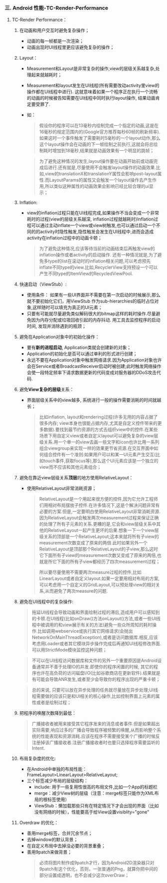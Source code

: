 ### 三. Android 性能-TC-Render-Performance

1. TC-Render Performance：  
    1. 在动画和用户交互时避免复杂操作；
        - 动画的每一帧都是一次渲染；
        - 动画出现时UI线程里更应该避免复杂的操作；
    2. Layout：
        - Measurement和Layout是非常复杂的操作,view的层级关系越复杂,处理起来就越耗时；
        - Measurement和layout发生在UI线程(所有需要改动activity里view的操作都在UI线程中进行). 这就意味着如果一个程序正在执行一个流畅的动画的时候被告知需要在UI线程中同时执行layout操作, 结果动画肯定要受罪了.   
        - 如：
            > 假设你的程序可以在13毫秒内绘制完成一个指定的动画,这是在16毫秒的规定范围内的(Google官方推荐每秒60帧的刷新频率).如果这时一个事件触发了需要耗时5毫秒的一个layout动作,那么这个layout操作会在动画的下一帧绘制之前执行,这就会将总绘制耗时增加到18毫秒,结果就是动画效果有一个明显的跳帧； 

            > 为了避免这种情况的发生,layout操作要在动画开始前或动画完成后进行.还有就是,尽量使用不会触发layout操作的动画效果.比如,view的translationX和translationY属性会影响post-layout属性.而LayoutParams的属性又会触发一个layout操作去产生作用,所以类似这种属性的动画效果会影响已经比较合理的ui显示； 

    3. Inflation:  
        - view的inflation过程只能在UI线程完成,如果操作不当会变成一个非常耗时的过程(view的层级关系越深, inflation过程就越耗时)Inflation过程可以通过主动inflate一个view或view树触发,也可以通过启动一个不同的的activity时隐性触发,隐性触发会发生在UI线程中,进而会造成activity在inflation过程中的动画卡顿；
        
            > 为了避免这种情况,应该等待当前的动画结束后再触发view的inflation操作或者activity的启动操作. 还有一种情况就是,为了避免多type的list在滚动时的inflation相关问题,可以考虑预先inflate不同type的view.比如,RecyclerView支持预设一个可以产生不同type的ItemView的RecycledViewPool.  
            
    4. 快速启动（ViewStub）:
        - 使用条件： 如果有一些UI界面并不需要在第一次启动的时候展示,那么就不要初始化它们，用ViewStub 作为sub-hierarchies的临时占位对象,这样随时可以填充为真正的UI元素； 
        - 只要有可能就尽量避免类似解码很大的bitmap这样的耗时操作.尽量避免因为内存分配或垃圾回收引起的内存抖动. 用工具去监控程序的启动时间, 发现并消除遇到的瓶颈；
        
    5. 避免在Application对象中的初始化操作：  
        - 要有**新的进程启动**, Application类就会创建新的对象；
        - Application的初始化是否可以通过单利的形式进行创建；
        - 永远不要在Application对象中触发网络请求.因为Application对象也许会在Service或者BroadcastReceiver启动时被创建;此时触发网络操作会使一段特定频率下请求数据更新的代码变成对服务器的DDoS攻击代码.  
        
    6. 避免**View复杂的层级**关系：
        - 界面层级关系中的view越多, 系统进行一般的操作需要消耗的时间就越长；  
        
            >比如inflation, layout和rendering过程(许多无用的内容占据了很多内存; view本身也很能占据内存,尤其是自定义控件带来的更多数据).要找到最节约资源的方式去组织view中的控件.在某些场景下用自定义view或者自定义layout可以避免复杂的view层级关系.用一个单一的view去画一些文字和icon也许比用一系列组合viewgroup来实现一样的效果更节省资源.在交互界面中如何组合控件有一个准则:如果用户可以和某一UI元素产生交互(比如touch事件,获取focus等),那么这个UI元素应该是一个独立的view而不应该和其他元素组合；  
            
    7. 避免在靠近view层级关系**顶层**的地方使用RelativeLayout：  
        - 使用RelativeLayout非常消耗资源；
        
            > RelativeLayout是一个用起来很方便的控件,因为它允许工程师们用相对布局摆放子控件.在许多情况下,这是个解决问题非常有必要的方案.但是,一定要明白使用RelativeLayout非常消耗资源.因为RelativeLayout会触发两次measurement过程来保证正确的处理了所有子元素的关系.更糟的是,它会和view层级关系中其他的RelativeLayout一起产生更坏的后果.想象一下一个view层级关系的顶部是一个RelativeLayout;这本来就将所有子view的measurement次数变成了原来的两倍.此时如果另外一个RelativeLayout是顶部那个RelativeLayout的子view,那么这时它下面所有子view的measurement次数又变成了原来的两倍,也就是所它下面的所有子view都经历了四次measurement过程； 
            
            > 所以要尽量使用不需要两次measure过程的控件,比如LinearLayout或者自定义layout.如果一定要用相对布局的方案,可以考虑用一个自定义的GridLayout,可以预处理view的相对关系,从而避免了两次measure的问题.
    
    8. 避免在UI线程中的复杂操作: 
        > 拖延UI线程会导致动画和界面绘制过程的滞后,造成用户可以感知到的卡顿.在UI线程(比如onDraw()方法onLayout()方法,或者一些UI线程中被调用的和view展示有关的方法)避免一些众所周知的耗时操作.比如调用webservice或执行其它网络请求(会抛出NetworkOnMainThreadException),或者是访问数据库.相反,应该考虑用Loader或者其它模块异步操作完成后再通知UI线程修改界面.可以用StrictMode模块监控这种问题；
        
        > 不可以在UI线程访问数据库和文件的另外一个重要原因是Android设备通常并不善于处理IO的并发.即使你的程序闲置的时候, 其它的程序也许在高负荷的访问磁盘I/O(比如谷歌商店在更新软件).结果就是有可能会导致ANR发生,或者至少会导致你的程序出现的严重卡顿；
        
        > 总的来说, 只要可以放在异步处理的任务就尽量放在异步处理;UI线程需要做的应该只是和UI相关的核心操作,比如控制界面上元素的属性或者是绘制过程；
    
    9. 把程序的唤醒次数降到最低：
    
        > 广播接收者被用来接受其它程序发来的消息或者事件.但是如果超出实际需要,响应过多的广播会导致程序被频繁的唤醒,从而影响整个系统的性能表现和资源消耗.应该在程序不需要接受某个广播的时候反注册掉该广播接收者.注册广播接收者时也要只选择程序需要监听的Intent.
        
    10. 布局复杂度的优化:
        - 在Android中单独的布局性能：FrameLayout>LinearLayout>RelativeLayout; 
        - 三个标签减少布局的层级结构：
            - include: 用于一些复用性很高的布局文件,比如一个App的标题栏
            - merge：减少View树的层级（注意：merge标签只能作为XML布局的根标签使用）
            - ViewStub：懒加载那些只有在特定情况下才会出现的界面（比如没有网络的时候），性能要高于给View设置visiblity="gone"
    
    11. Overdraw 的优化：
        - 善用merge标签，合并冗余节点；
        - 去掉window的默认背景；
        - 在自定义布局中去掉没必要的背景重叠；
        - 善用9patch来做背景；
            > 必须将图片制作成9patch才行，因为Android2D渲染器只对9patch有这个优化，否则，一张普通的Png，就算你把中间的部分设置成透明，也不会减少这次overDraw；


